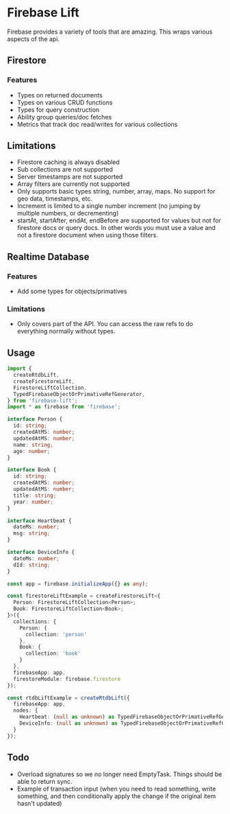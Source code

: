# Firebase Lift

Firebase provides a variety of tools that are amazing. This wraps various aspects of the api.

## Firestore

### Features
* Types on returned documents
* Types on various CRUD functions
* Types for query construction
* Ability group queries/doc fetches
* Metrics that track doc read/writes for various collections

## Limitations
* Firestore caching is always disabled
* Sub collections are not supported
* Server timestamps are not supported
* Array filters are currently not supported
* Only supports basic types string, number, array, maps. No support for geo data, timestamps, etc.
* Increment is limited to a single number increment (no jumping by multiple numbers, or decrementing)
* startAt, startAfter, endAt, endBefore are supported for values but not for firestore docs or query docs. In other words you must use a value and not a firestore document when using those filters.

## Realtime Database

### Features
* Add some types for objects/primatives

### Limitations
* Only covers part of the API. You can access the raw refs to do everything normally without types.

## Usage

```ts
import {
  createRtdbLift,
  createFirestoreLift,
  FirestoreLiftCollection,
  TypedFirebaseObjectOrPrimativeRefGenerator,
} from 'firebase-lift';
import * as firebase from 'firebase';

interface Person {
  id: string;
  createdAtMS: number;
  updatedAtMS: number;
  name: string;
  age: number;
}

interface Book {
  id: string;
  createdAtMS: number;
  updatedAtMS: number;
  title: string;
  year: number;
}

interface Heartbeat {
  dateMs: number;
  msg: string;
}

interface DeviceInfo {
  dateMs: number;
  dId: string;
}

const app = firebase.initializeApp({} as any);

const firestoreLiftExample = createFirestoreLift<{
  Person: FirestoreLiftCollection<Person>;
  Book: FirestoreLiftCollection<Book>;
}>({
  collections: {
    Person: {
      collection: 'person'
    },
    Book: {
      collection: 'book'
    }
  },
  firebaseApp: app,
  firestoreModule: firebase.firestore
});

const rtdbLiftExample = createRtdbLift({
  firebaseApp: app,
  nodes: {
    Heartbeat: (null as unknown) as TypedFirebaseObjectOrPrimativeRefGenerator<Heartbeat>,
    DeviceInfo: (null as unknown) as TypedFirebaseObjectOrPrimativeRefGenerator<DeviceInfo>
  }
});

```


## Todo

* Overload signatures so we no longer need EmptyTask. Things should be able to return sync.
* Example of transaction input (when you need to read something, write something, and then conditionally apply the change if the original item hasn't updated)
